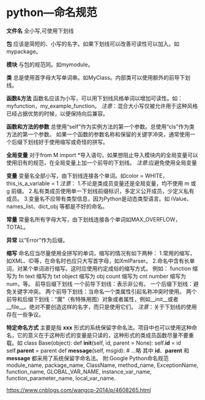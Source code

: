 # python—命名规范



**文件名**
全小写,可使用下划线

**包**
应该是简短的、小写的名字。如果下划线可以改善可读性可以加入。如mypackage。

**模块**
与包的规范同。如mymodule。

**类**
总是使用首字母大写单词串。如MyClass。内部类可以使用额外的前导下划线。

 

**函数&方法**
函数名应该为小写，可以用下划线风格单词以增加可读性。如：myfunction，my_example_function。
*注意*：混合大小写仅被允许用于这种风格已经占据优势的时候，以便保持向后兼容。

**函数和方法的参数**
总使用“self”作为实例方法的第一个参数。总使用“cls”作为类方法的第一个参数。
如果一个函数的参数名称和保留的关键字冲突，通常使用一个后缀下划线好于使用缩写或奇怪的拼写。

**全局变量**
对于from M import *导入语句，如果想阻止导入模块内的全局变量可以使用旧有的规范，在全局变量上加一个前导的下划线。
*注意*:应避免使用全局变量

**变量**
变量名全部小写，由下划线连接各个单词。如color = WHITE，this_is_a_variable = 1
*注意*：
1.不论是类成员变量还是全局变量，均不使用 m 或 g 前缀。
2.私有类成员使用单一下划线前缀标识，多定义公开成员，少定义私有成员。
3.变量名不应带有类型信息，因为Python是动态类型语言。如 iValue、names_list、dict_obj 等都是不好的命名。

**常量**
常量名所有字母大写，由下划线连接各个单词如MAX_OVERFLOW，TOTAL。

**异常**
以“Error”作为后缀。

**缩写**
命名应当尽量使用全拼写的单词，缩写的情况有如下两种：
1.常用的缩写，如XML、ID等，在命名时也应只大写首字母，如XmlParser。
2.命名中含有长单词，对某个单词进行缩写。这时应使用约定成俗的缩写方式。
例如：
function 缩写为 fn
text 缩写为 txt
object 缩写为 obj
count 缩写为 cnt
number 缩写为 num，等。
前导后缀下划线
一个前导下划线：表示非公有。
一个后缀下划线：避免关键字冲突。
两个前导下划线：当命名一个类属性引起名称冲突时使用。
两个前导和后缀下划线：“魔”（有特殊用图）对象或者属性，例如__init__或者__file__。绝对不要创造这样的名字，而只是使用它们。
*注意*：关于下划线的使用存在一些争议。

**特定命名方式**
主要是指 __xxx__ 形式的系统保留字命名法。项目中也可以使用这种命名，它的意义在于这种形式的变量是只读的，这种形式的类成员函数尽量不要重载。如
class Base(object):
def __init__(self, id, parent = None):
self.__id__ = id
self.__parent__ = parent
def __message__(self, msgid):
\# …略
其中 __id__、__parent__ 和 __message__ 都采用了系统保留字命名法。
附:Google Python命名规范
module_name, package_name, ClassName, method_name, ExceptionName, function_name, GLOBAL_VAR_NAME, instance_var_name, function_parameter_name, local_var_name.





https://www.cnblogs.com/wangcp-2014/p/4608265.html